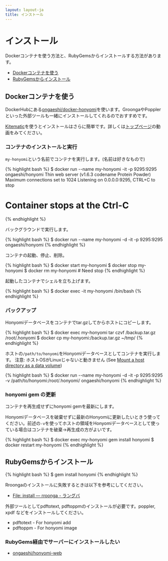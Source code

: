 ```yaml
---
layout: layout-ja
title: インストール
---
```

# インストール

Dockerコンテナを使う方法と、RubyGemsからインストールする方法があります。

- [Dockerコンテナを使う](#docker)
- [RubyGemsからインストール](#rubygems)

## Dockerコンテナを使う

DockerHubにある[ongaeshi/docker-honyomi](https://github.com/ongaeshi/docker-honyomi)を使います。GroongaやPopplerといった外部ツールも一緒にインストールしてくれるのでおすすめです。

[Kitematic](https://kitematic.com/)を使うとインストールはさらに簡単です。詳しくは[トップページ](../)の動画をみてください。

### コンテナのインストールと実行

`my-honyomi`という名前でコンテナを実行します。(名前は好きなもので)

{% highlight bash %}
$ docker run --name my-honyomi -it -p 9295:9295 ongaeshi/honyomi
Thin web server (v1.6.3 codename Protein Powder)
Maximum connections set to 1024
Listening on 0.0.0.0:9295, CTRL+C to stop
# Container stops at the Ctrl-C
{% endhighlight %}

バックグラウンドで実行します。

{% highlight bash %}
$ docker run --name my-honyomi -d -it -p 9295:9295 ongaeshi/honyomi
{% endhighlight %}

コンテナの起動、停止、削除。

{% highlight bash %}
$ docker start my-honyomi
$ docker stop my-honyomi
$ docker rm my-honyomi      # Need stop
{% endhighlight %}

起動したコンテナでシェルを立ち上げます。

{% highlight bash %}
$ docker exec -it my-honyomi /bin/bash
{% endhighlight %}

### バックアップ

Honyomiデータベースをコンテナでtar.gzしてからホストにコピーします。

{% highlight bash %}
$ docker exec my-honyomi tar czvf /backup.tar.gz /root/.honyomi
$ docker cp my-honyomi:/backup.tar.gz ~/tmp/
{% endhighlight %}

ホストの`/path/to/honyomi`をHonyomiデータベースとしてコンテナを実行します。
注意: ホストOSがLinuxじゃないと動きません (See [Mount a host directory as a data volume](https://docs.docker.com/userguide/dockervolumes/#mount-a-host-directory-as-a-data-volume))

{% highlight bash %}
$ docker run --name my-honyomi -d -it -p 9295:9295 -v /path/to/honyomi:/root/.honyomi/ ongaeshi/honyomi
{% endhighlight %}


### honyomi gem の更新

コンテナを再生成せずにhonyomi gemを最新にします。

Honyomiデータベースを破棄せずに最新のHonyomiに更新したいときう使ってください。前述の`-v`を使ってホストの領域をHonyomiデータベースとして使っている場合はコンテナを破棄→再生成の方がよいです。

{% highlight bash %}
$ docker exec my-honyomi gem install honyomi
$ docker restart my-honyomi
{% endhighlight %}

## RubyGemsからインストール

{% highlight bash %}
$ gem install honyomi
{% endhighlight %}

Rroongaのインストールに失敗するときは以下を参考にしてください。

- [File: install — rroonga - ラングバ](http://ranguba.org/rroonga/ja/file.install.html)

外部ツールとしてpdftotext, pdftoppmのインストールが必要です。poppler, xpdf などをインストールしてください。

- pdftotext - For honyomi add
- pdftoppm - For honyomi image

### RubyGems経由でサーバーにインストールしたい

- [ongaeshi/honyomi-web](https://github.com/ongaeshi/honyomi-web)

